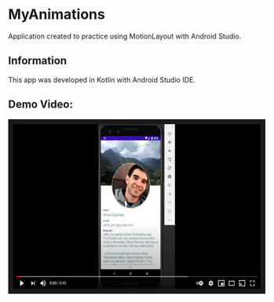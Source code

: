 # MyAnimations
Application created to practice using MotionLayout with Android Studio.

## Information
This app was developed in Kotlin with Android Studio IDE.

## Demo Video:
<a href="http://www.youtube.com/watch?feature=player_embedded&v=uP6z-rJvPxI"
target="_blank"><img src="image01.JPG" 
alt="Link to MyAnimation video" width="596" height="336" border="10" /></a>
